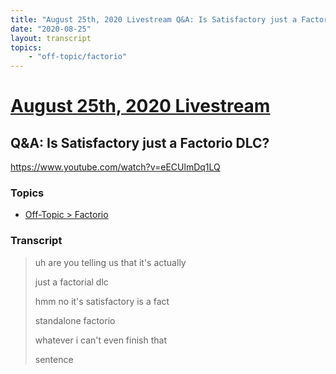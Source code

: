 ```yaml
---
title: "August 25th, 2020 Livestream Q&A: Is Satisfactory just a Factorio DLC?"
date: "2020-08-25"
layout: transcript
topics:
    - "off-topic/factorio"
---
```

# [August 25th, 2020 Livestream](../2020-08-25.md)
## Q&A: Is Satisfactory just a Factorio DLC?
https://www.youtube.com/watch?v=eECUlmDq1LQ

### Topics
* [Off-Topic > Factorio](../topics/off-topic/factorio.md)

### Transcript

> uh are you telling us that it's actually
>
> just a factorial dlc
>
> hmm no it's satisfactory is a fact
>
> standalone factorio
>
> whatever i can't even finish that
>
> sentence
>
